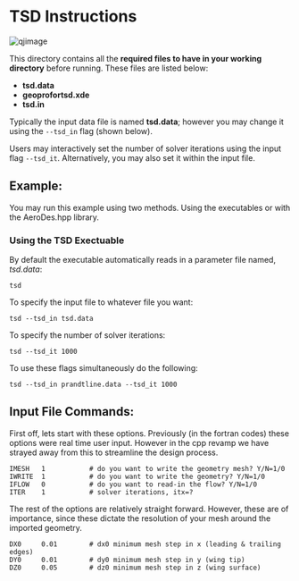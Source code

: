 # TSD Instructions

![qjimage](https://github.com/Transonic-Integrated-AeroDesign/AeroDes/blob/master/docs/tsd/qj.png)

This directory contains all the **required files to have in your working directory** before running. These
files are listed below:

* **tsd.data**
* **geoprofortsd.xde**
* **tsd.in**

Typically the input data file is named **tsd.data**; however you 
may change it using the ```--tsd_in``` flag (shown below).

Users may interactively set the number of solver iterations using the input
flag ```--tsd_it```. Alternatively, you may also set it within the input file.

## Example:
You may run this example using two methods. Using the executables or with the AeroDes.hpp library.

### Using the TSD Exectuable
By default the executable automatically reads in a parameter file named, *tsd.data*:
```
tsd
```

To specify the input file to whatever file you want:
```
tsd --tsd_in tsd.data
```

To specify the number of solver iterations:

```
tsd --tsd_it 1000
```

To use these flags simultaneously do the following:
```
tsd --tsd_in prandtline.data --tsd_it 1000
```

## Input File Commands:

First off, lets start with these options. Previously (in the fortran codes) these 
options were real time user input. However in the cpp revamp we have strayed 
away from this to streamline the design process.

```
IMESH   1           # do you want to write the geometry mesh? Y/N=1/0
IWRITE  1           # do you want to write the geometry? Y/N=1/0
IFLOW   0           # do you want to read-in the flow? Y/N=1/0
ITER    1           # solver iterations, itx=?
```

The rest of the options are relatively straight forward. 
However, these are of importance, since these dictate the resolution of
your mesh around the imported geometry.

```
DX0     0.01		# dx0 minimum mesh step in x (leading & trailing edges)
DY0     0.01		# dy0 minimum mesh step in y (wing tip)
DZ0     0.05		# dz0 minimum mesh step in z (wing surface)
```
